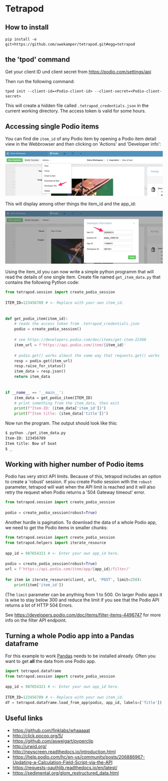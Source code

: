 # Tetrapod

## How to install

```
pip install -e git+https://github.com/uwekamper/tetrapod.git#egg=tetrapod
```

## the 'tpod' command

Get your client ID und client secret from https://podio.com/settings/api

Then run the following command:

```
tpod init --client-id=<Podio-client-id> --client-secret=<Podio-client-secret>
```

This will create a hidden file called `.tetrapod_credentials.json` in the
current working directory. The access token is valid for some hours.

## Accessing single Podio items

You can find die `item_id` of any Podio item by opening a Podio item detail view
in the Webbrowser and then clicking on 'Actions' and 'Developer info':

![Click on Actions](docs/developer-info01.png)

This will display among other things the item_id and the app_id:

![Click on dwActions](docs/developer-info02.png)

Using the item_id you can now write a simple python programm that will read the details
of one single item. Create file named `get_item_data.py` that contains the following Python code:

```python
from tetrapod.session import create_podio_session

ITEM_ID=123456789 # <- Replace with your own item_id.


def get_podio_item(item_id):
    # reads the access token from .tetrapod_credentials.json
    podio = create_podio_session()

    # see https://developers.podio.com/doc/items/get-item-22360
    item_url = f'https://api.podio.com/item/{item_id}'

    # podio.get() works almost the same way that requests.get() works
    resp = podio.get(item_url)
    resp.raise_for_status()
    item_data = resp.json()
    return item_data


if __name__ == '__main__':
    item_data = get_podio_item(ITEM_ID)
    # print something from the item_data, then exit
    print(f"Item-ID: {item_data['item_id']}")
    print(f"Item title: {item_data['title']}")

```

Now run the program. The output should look like this:

```bash
$ python ./get_item_data.py
Item-ID: 123456789
Item title: Bow of boat
$ _ 
```

## Working with higher number of Podio items

Podio has very strict API limits. Because of this, tetrapod includes an option to
create a 'robust' session. If you create Podio session with the `robust` parameter,
tetrapod will wait when the API limit is reached and it will also retry the request
when Podio returns a '504 Gateway timeout' error.

```python
from tetrapod.session import create_podio_session

podio = create_podio_session(robust=True)
```

Another hurdle is pagination. To download the data of a whole Podio app, we need to
get the Podio items in smaller chunks:

```python
from tetrapod.session import create_podio_session
from tetrapod.helpers import iterate_resource

app_id = 987654321 # <- Enter your own app_id here.

podio = create_podio_session(robust=True)
url = f'https://api.podio.com/item/app/{app_id}/filter/'

for item in iterate_resource(client, url, 'POST', limit=250):
    print(item['item_id'])
```

(The `limit` parameter can be anything from 1 to 500. On larger Podio apps it is wise to stay below
300 and reduce the limit if you see that the Podio API returns a lot of HTTP 504 Errors.

See https://developers.podio.com/doc/items/filter-items-4496747 for more info on the
filter API endpoint.

## Turning a whole Podio app into a Pandas dataframe

For this example to work [Pandas](https://pandas.pydata.org/) needs to be installed already. 
Often you want to get __all__ the data from one Podio app.

```python
import tetrapod.dataframe
from tetrapod.session import create_podio_session

app_id = 987654321 # <- Enter your own app_id here.

ITEM_ID=123456789 # <- Replace with your own item_id.
df = tetrapod.dataframe.load_from_app(podio, app_id, labels=['Title'])
```


## Useful links
+ https://github.com/finklabs/whaaaaat
+ http://click.pocoo.org/5/
+ https://github.com/asweigart/pyperclip
+ http://urwid.org/
+ http://npyscreen.readthedocs.io/introduction.html
+ https://help.podio.com/hc/en-us/community/posts/206886967-Updating-a-Calculation-Field-Script-via-the-API
+ https://requests-oauthlib.readthedocs.io/en/latest/
+ https://sedimental.org/glom_restructured_data.html
